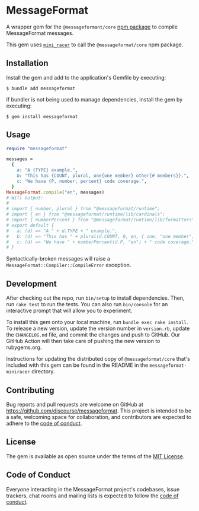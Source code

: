 # MessageFormat

A wrapper gem for the `@messageformant/core` [npm package](https://www.npmjs.com/package/@messageformat/core) to compile MessageFormat messages.

This gem uses [`mini_racer`](https://github.com/rubyjs/mini_racer) to call the `@messageformat/core` npm package.

## Installation

Install the gem and add to the application's Gemfile by executing:

    $ bundle add messageformat

If bundler is not being used to manage dependencies, install the gem by executing:

    $ gem install messageformat

## Usage

```ruby
require "messageformat"

messages =
  {
    a: "A {TYPE} example.",
    b: "This has {COUNT, plural, one{one member} other{# members}}.",
    c: "We have {P, number, percent} code coverage.",
  }
MessageFormat.compile("en", messages)
# Will output:
#
# import { number, plural } from "@messageformat/runtime";
# import { en } from "@messageformat/runtime/lib/cardinals";
# import { numberPercent } from "@messageformat/runtime/lib/formatters";
# export default {
#   a: (d) => "A " + d.TYPE + " example.",
#   b: (d) => "This has " + plural(d.COUNT, 0, en, { one: "one member", other: number("en", d.COUNT, 0) + " members" }) + ".",
#   c: (d) => "We have " + numberPercent(d.P, "en") + " code coverage."
# }
```

Syntactically-broken messages will raise a `MessageFormat::Compiler::CompileError` exception.

## Development

After checking out the repo, run `bin/setup` to install dependencies. Then, run `rake test` to run the tests. You can also run `bin/console` for an interactive prompt that will allow you to experiment.

To install this gem onto your local machine, run `bundle exec rake install`. To release a new version, update the version number in `version.rb`, update the `CHANGELOG.md` file, and commit the changes and push to GitHub. Our GitHub Action will then take care of pushing the new version to rubygems.org.

Instructions for updating the distributed copy of `@messageformat/core` that's included with this gem can be found in the README in the `messageformat-miniracer` directory.

## Contributing

Bug reports and pull requests are welcome on GitHub at https://github.com/discourse/messageformat. This project is intended to be a safe, welcoming space for collaboration, and contributors are expected to adhere to the [code of conduct](https://github.com/discourse/messageformat/blob/main/CODE_OF_CONDUCT.md).

## License

The gem is available as open source under the terms of the [MIT License](https://opensource.org/licenses/MIT).

## Code of Conduct

Everyone interacting in the MessageFormat project's codebases, issue trackers, chat rooms and mailing lists is expected to follow the [code of conduct](https://github.com/discourse/messageformat/blob/main/CODE_OF_CONDUCT.md).
